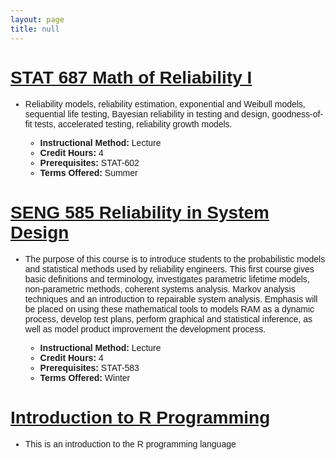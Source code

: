 ```yaml
---
layout: page
title: null
---
```


<font face='sans-serif'>

# [__STAT 687 Math of Reliability I__](http://auburngrads.github.io/STAT-687)

- Reliability models, reliability estimation, exponential and Weibull models, sequential life testing, Bayesian reliability in testing and design, goodness-of-fit tests, accelerated testing, reliability growth models.  

    - __Instructional Method:__ Lecture
    - __Credit Hours:__ 4
    - __Prerequisites:__ STAT-602 
    - __Terms Offered:__ Summer  

# [SENG 585 Reliability in System Design](http://auburngrads.github.io/SENG-585)

- The purpose of this course is to introduce students to the probabilistic models and statistical methods used by reliability engineers. This first course gives basic definitions and terminology, investigates parametric lifetime models, non-parametric methods, coherent systems analysis. Markov analysis techniques and an introduction to repairable system analysis. Emphasis will be placed on using these mathematical tools to models RAM as a dynamic process, develop test plans, perform graphical and statistical inference, as well as model product improvement the development process. 

    - __Instructional Method:__ Lecture 
    - __Credit Hours:__ 4 
    - __Prerequisites:__ STAT-583 
    - __Terms Offered:__ Winter  
  

# [Introduction to R Programming](http://auburngrads.github.io/R-Intro)

- This is an introduction to the R programming language
</font>